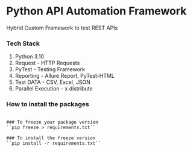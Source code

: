 # Python API Automation Framework

Hybrid Custom Framework to test REST APIs

### Tech Stack
1. Python 3.10
2. Request - HTTP Requests
3. PyTest - Testing Framework
4. Reporting - Allure Report, PyTest-HTML 
5. Test DATA - CSV, Excel, JSON
6. Parallel Execution - x distribute

 
### How to install the packages
````pip install requests pytest pytest-html faker allure-pytest jsonschema

### To freeze your package version
``pip freeze > requirements.txt``

### To install the freeze version
``pip install -r requirements.txt``

